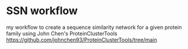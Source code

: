 # SSN workflow
my workflow to create a sequence similarity network for a given protein family using John Chen's ProteinClusterTools https://github.com/johnchen93/ProteinClusterTools/tree/main 
